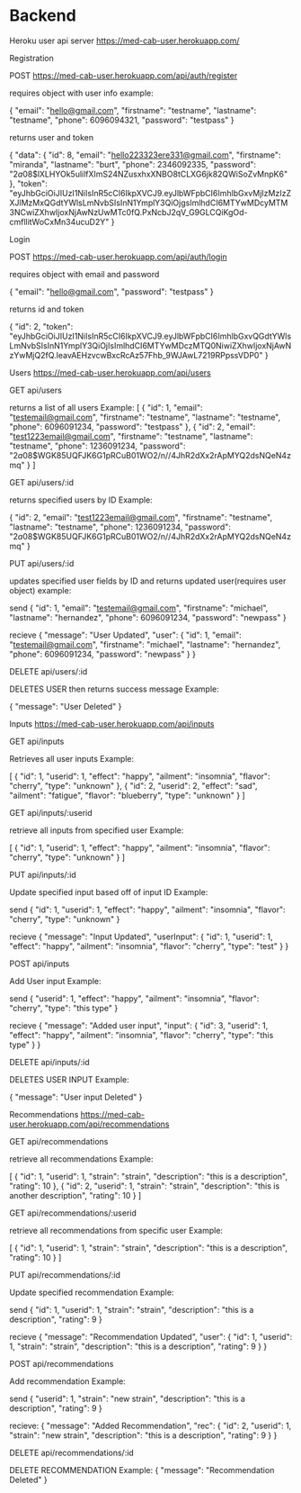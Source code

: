 # Backend

Heroku user api server
https://med-cab-user.herokuapp.com/

Registration

POST
https://med-cab-user.herokuapp.com/api/auth/register


requires object with user info
example:

{
    "email": "hello@gmail.com",
    "firstname": "testname",
    "lastname": "testname",
    "phone": 6096094321,
    "password": "testpass"
}

returns user and token

{
    "data": {
        "id": 8,
        "email": "hello223323ere331@gmail.com",
        "firstname": "miranda",
        "lastname": "burt",
        "phone": 2346092335,
        "password": "$2a$08$lXLHYOk5ulilfXImS24NZusxhxXNBO8tCLXG6jk82QWiSoZvMnpK6"
    },
    "token": "eyJhbGciOiJIUzI1NiIsInR5cCI6IkpXVCJ9.eyJlbWFpbCI6ImhlbGxvMjIzMzIzZXJlMzMxQGdtYWlsLmNvbSIsInN1YmplY3QiOjgsImlhdCI6MTYwMDcyMTM3NCwiZXhwIjoxNjAwNzUwMTc0fQ.PxNcbJ2qV_G9GLCQiKgOd-cmfllitWoCxMn34ucuD2Y"
}


Login

POST
https://med-cab-user.herokuapp.com/api/auth/login

requires object with email and password

{
    "email": "hello@gmail.com",
    "password": "testpass"
}

returns id and token

{
    "id": 2,
    "token": "eyJhbGciOiJIUzI1NiIsInR5cCI6IkpXVCJ9.eyJlbWFpbCI6ImhlbGxvQGdtYWlsLmNvbSIsInN1YmplY3QiOjIsImlhdCI6MTYwMDczMTQ0NiwiZXhwIjoxNjAwNzYwMjQ2fQ.IeavAEHzvcwBxcRcAz57Fhb_9WJAwL7219RPpssVDP0"
}


Users
https://med-cab-user.herokuapp.com/api/users

GET
api/users

returns a list of all users
Example:
[
    {
        "id": 1,
        "email": "testemail@gmail.com",
        "firstname": "testname",
        "lastname": "testname",
        "phone": 6096091234,
        "password": "testpass"
    },
    {
        "id": 2,
        "email": "test1223email@gmail.com",
        "firstname": "testname",
        "lastname": "testname",
        "phone": 1236091234,
        "password": "$2a$08$WGK85UQFJK6G1pRCuB01WO2/n//4JhR2dXx2rApMYQ2dsNQeN4zmq"
    }
]

GET
api/users/:id

returns specified users by ID
Example:

{
    "id": 2,
    "email": "test1223email@gmail.com",
    "firstname": "testname",
    "lastname": "testname",
    "phone": 1236091234,
    "password": "$2a$08$WGK85UQFJK6G1pRCuB01WO2/n//4JhR2dXx2rApMYQ2dsNQeN4zmq"
}

PUT
api/users/:id

updates specified user fields by ID and returns updated user(requires user object)
example:

send
{
    "id": 1,
    "email": "testemail@gmail.com",
    "firstname": "michael",
    "lastname": "hernandez",
    "phone": 6096091234,
    "password": "newpass"
}

recieve
{
    "message": "User Updated",
    "user": {
        "id": 1,
        "email": "testemail@gmail.com",
        "firstname": "michael",
        "lastname": "hernandez",
        "phone": 6096091234,
        "password": "newpass"
    }
}

DELETE
api/users/:id

DELETES USER then returns success message
Example:

{
    "message": "User Deleted"
}


Inputs
https://med-cab-user.herokuapp.com/api/inputs

GET
api/inputs

Retrieves all user inputs
Example:

[
    {
        "id": 1,
        "userid": 1,
        "effect": "happy",
        "ailment": "insomnia",
        "flavor": "cherry",
        "type": "unknown"
    },
    {
        "id": 2,
        "userid": 2,
        "effect": "sad",
        "ailment": "fatigue",
        "flavor": "blueberry",
        "type": "unknown"
    }
]

GET
api/inputs/:userid

retrieve all inputs from specified user
Example:

[
    {
        "id": 1,
        "userid": 1,
        "effect": "happy",
        "ailment": "insomnia",
        "flavor": "cherry",
        "type": "unknown"
    }
]

PUT
api/inputs/:id

Update specified input based off of input ID
Example:

send
{
    "id": 1,
    "userid": 1,
    "effect": "happy",
    "ailment": "insomnia",
    "flavor": "cherry",
    "type": "unknown"
}

recieve
{
    "message": "Input Updated",
    "userInput": {
        "id": 1,
        "userid": 1,
        "effect": "happy",
        "ailment": "insomnia",
        "flavor": "cherry",
        "type": "test"
    }
}

POST
api/inputs

Add User input
Example:

send
{
    "userid": 1,
    "effect": "happy",
    "ailment": "insomnia",
    "flavor": "cherry",
    "type": "this type"
}

recieve
{
    "message": "Added user input",
    "input": {
        "id": 3,
        "userid": 1,
        "effect": "happy",
        "ailment": "insomnia",
        "flavor": "cherry",
        "type": "this type"
    }
}

DELETE
api/inputs/:id

DELETES USER INPUT
Example:

{
    "message": "User input Deleted"
}

Recommendations
https://med-cab-user.herokuapp.com/api/recommendations

GET
api/recommendations

retrieve all recommendations 
Example:

[
    {
        "id": 1,
        "userid": 1,
        "strain": "strain",
        "description": "this is a description",
        "rating": 10
    },
        {
        "id": 2,
        "userid": 1,
        "strain": "strain",
        "description": "this is another description",
        "rating": 10
    }
]


GET
api/recommendations/:userid

retrieve all recommendations from specific user
Example:

[
    {
        "id": 1,
        "userid": 1,
        "strain": "strain",
        "description": "this is a description",
        "rating": 10
    }
]

PUT
api/recommendations/:id

Update specified recommendation
Example:

send
{
    "id": 1,
    "userid": 1,
    "strain": "strain",
    "description": "this is a description",
    "rating": 9
}

recieve
{
    "message": "Recommendation Updated",
    "user": {
        "id": 1,
        "userid": 1,
        "strain": "strain",
        "description": "this is a description",
        "rating": 9
    }
}

POST
api/recommendations

Add recommendation
Example:

send
{
    "userid": 1,
    "strain": "new strain",
    "description": "this is a description",
    "rating": 9
}

recieve:
{
    "message": "Added Recommendation",
    "rec": {
        "id": 2,
        "userid": 1,
        "strain": "new strain",
        "description": "this is a description",
        "rating": 9
    }
}

DELETE
api/recommendations/:id

DELETE RECOMMENDATION
Example:
{
    "message": "Recommendation Deleted"
}